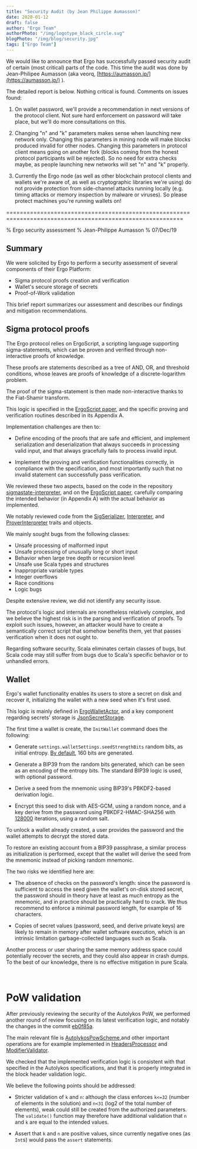 ```yaml
---
title: "Security Audit (by Jean Philippe Aumasson)"
date: 2020-01-12
draft: false
author: "Ergo Team"
authorPhoto: "/img/logotype_black_circle.svg"
blogPhoto: "/img/blog/security.jpg"
tags: ["Ergo Team"]
---
```


We would like to announce that Ergo has successfully passed security audit of certain (most critical) parts of the code. This time the audit was done by Jean-Philipee Aumasson (aka veorq, [https://aumasson.jp/](https://aumasson.jp/) ).

The detailed report is below. Nothing critical is found. Comments on issues found:

1. On wallet password, we'll provide a recommendation in next versions of the protocol client. Not sure hard enforcement on password will take place, but we'll do more consultations on this.

2. Changing "n" and "k" parameters makes sense when launching new network only. Changing this parameters in mining node will make blocks produced invalid for other nodes. Changing this parameters in protocol client means going on another fork (blocks coming from the honest protocol participants will be rejected). So no need for extra checks maybe, as people launching new networks will set "n" and "k" properly.

3. Currently the Ergo node (as well as other blockchain protocol clients and wallets we're aware of, as well as cryptographic libraries we're using) do not provide protection from side-channel attacks running locally (e.g. timing attacks or memory inspection by malware or viruses). So please protect machines you're running wallets on!  

==========================================================================================================

% Ergo security assessment % Jean-Philippe Aumasson % 07/Dec/19

## Summary

We were solicited by Ergo to perform a security assessment of several components of their Ergo Platform:

* Sigma protocol proofs creation and verification
* Wallet's secure storage of secrets
* Proof-of-Work validation

​This brief report summarizes our assessment and describes our findings and mitigation recommendations.

## Sigma protocol proofs

​The Ergo protocol relies on ErgoScript, a scripting language supporting sigma-statements, which can be proven and verified through non-interactive proofs of knowledge.

These proofs are statements described as a tree of AND, OR, and threshold conditions, whose leaves are proofs of knowledge of a discrete-logarithm problem.

The proof of the sigma-statement is then made non-interactive thanks to the Fiat-Shamir transform.

This logic is specified in the [ErgoScript paper](https://docs.ergoplatform.com/ErgoScript.pdf), and the specific
proving and verification routines described in its Appendix A.

​Implementation challenges are then to:

* Define encoding of the proofs that are safe and efficient, and implement serialization and deserialization that always succeeds in processing valid input, and that always gracefully fails to process invalid input.

* Implement the proving and verification functionalities correctly, in compliance with the specification, and most importantly such that no invalid statement can successfully pass verification.

We reviewed these two aspects, based on the code in the repository [sigmastate-interpreter](https://github.com/ScorexFoundation/sigmastate-interpreter), and on the [ErgoScript paper](https://docs.ergoplatform.com/ErgoScript.pdf), carefully comparing the intended behavior (in Appendix A) with the actual behavior as implemented.

​We notably reviewed code from the [SigSerializer](https://github.com/ScorexFoundation/sigmastate-interpreter/blob/master/sigmastate/src/main/scala/sigmastate/SigSerializer.scala), [Interpreter](https://github.com/ScorexFoundation/sigmastate-interpreter/blob/master/sigmastate/src/main/scala/sigmastate/interpreter/Interpreter.scala), and [ProverInterpreter](https://github.com/ScorexFoundation/sigmastate-interpreter/blob/master/sigmastate/src/main/scala/sigmastate/interpreter/ProverInterpreter.scala) traits and objects.

​We mainly sought bugs from the following classes:

* ​Unsafe processing of malformed input
* Unsafe processing of unusually long or short input
* Behavior when large tree depth or recursion level
* Unsafe use Scala types and structures
* Inappropriate variable types
* Integer overflows
* Race conditions
* Logic bugs 

​Despite extensive review, we did not identify any security issue.

The protocol's logic and internals are nonetheless relatively complex, and we believe the highest risk is in the parsing and verification of proofs. To exploit such issues, however, an attacker would have to create a semantically correct script that somehow benefits them, yet that passes verification when it does not ought to.

Regarding software security, Scala eliminates certain classes of bugs, but Scala code may still suffer from bugs due to Scala's specific behavior or to unhandled errors.

## Wallet

Ergo's wallet functionality enables its users to store a secret on disk and recover it, initializing the wallet with a new seed when it's first used.

​This logic is mainly defined in [ErgoWalletActor](https://github.com/ergoplatform/ergo/blob/master/src/main/scala/org/ergoplatform/nodeView/wallet/ErgoWalletActor.scala), and a key component regarding secrets' storage is [JsonSecretStorage](https://github.com/ergoplatform/ergo/blob/master/ergo-wallet/src/main/scala/org/ergoplatform/wallet/secrets/JsonSecretStorage.scala).

​The first time a wallet is create, the `InitWallet` command does the following:

* Generate `settings.walletSettings.seedStrengthBits` random bits, as initial entropy. [By default](https://github.com/ergoplatform/ergo/blob/master/src/main/resources/reference.conf), 160 bits are generated.

* Generate a BIP39 from the random bits generated, which can be seen as an encoding of the entropy bits. The standard BIP39 logic is used, with optional password.
* Derive a seed from the mnemonic using BIP39's PBKDF2-based derivation logic.

* Encrypt this seed to disk with AES-GCM, using a random nonce, and a key derive from the password using PBKDF2-HMAC-SHA256 with [128000](https://github.com/ergoplatform/ergo/blob/master/src/test/resources/application.conf#L107) iterations, using a random salt.

To unlock a wallet already created, a user provides the password and the wallet attempts to decrypt the stored data.

​To restore an existing account from a BIP39 passphrase, a similar process as initialization is performed, except that the wallet will derive the seed from the mnemonic instead of picking random mnemonic.

​The two risks we identified here are:

* The absence of checks on the password's length: since the password is sufficient to access the seed given the wallet's on-disk stored secret, the password should in theory have at least as much entropy as the mnemonic, and in practice should be practically hard to crack. We thus recommend to enforce a minimal password length, for example of 16 characters.

* Copies of secret values (password, seed, and derive private keys) are likely to remain in memory after wallet software execution, which is an intrinsic limitation garbage-collected languages such as Scala.

Another process or user sharing the same memory address space could potentially recover the secrets, and they could also appear in crash dumps. To the best of our knowledge, there is no effective mitigation in pure Scala.

​
# PoW validation

​After previously reviewing the security of the Autolykos PoW, we performed another round of review focusing on its latest verification logic, and notably the changes in the commit [eb0f85a](https://github.com/ergoplatform/ergo/commit/eb0f85ac48b0ee8194c12369faf4cc5f16954af9).

​The main relevant file is [AutolykosPowScheme](https://github.com/ergoplatform/ergo/blob/master/src/main/scala/org/ergoplatform/mining/AutolykosPowScheme.scala),and other important operations are for example implemented in
[HeadersProcessor](https://github.com/ergoplatform/ergo/blob/master/src/main/scala/org/ergoplatform/nodeView/history/storage/modifierprocessors/HeadersProcessor.scala) and [ModifierValidator](https://github.com/ScorexFoundation/Scorex/blob/master/src/main/scala/scorex/core/validation/ModifierValidator.scala).

​We checked that the implemented verification logic is consistent with that specified in the Autolykos specifications, and that it is properly integrated in the block header validation logic.

​We believe the following points should be addressed:

* Stricter validation of `k` and `n`: although the class enforces `k<=32` (number of elements in the solution) and `n<31` (log2 of the total number of elements), weak could still be created from the authorized parameters. The `validate()` function may therefore have additional validation that `n` and `k` are equal to the intended
values.

* Assert that `k` and `n` are positive values, since currently negative ones (as `Int`s) would pass the `assert` statements.

